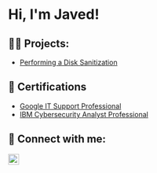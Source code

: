 <h1>Hi, I'm Javed! </h1>

<h2>👨‍💻 Projects:</h2>

-  [Performing a Disk Sanitization](https://github.com/Javvy101/ActiveDirectoryLab)

<h2> 📜 Certifications </h2>

- [Google IT Support Professional](https://www.credly.com/badges/436805aa-bb3a-46ed-9ba4-87b6fcd46692/public_url)
- [IBM Cybersecurity Analyst Professional](https://www.credly.com/badges/a3038fb6-5784-414c-82c1-55a0e6bfd7ca/public_url)

<h2> 🤳 Connect with me:</h2>

[<img align="left" alt="JavedSulaiman | LinkedIn" width="22px" src="https://cdn.jsdelivr.net/npm/simple-icons@v3/icons/linkedin.svg" />][linkedin]


[linkedin]: https://www.linkedin.com/in/javed-sulaiman/

<!--
**Javvy101/Javvy101** is a ✨ _special_ ✨ repository because its `README.md` (this file) appears on your GitHub profile.

Here are some ideas to get you started:

- 🔭 I’m currently working on ...
- 🌱 I’m currently learning ...
- 👯 I’m looking to collaborate on ...
- 🤔 I’m looking for help with ...
- 💬 Ask me about ...
- 📫 How to reach me: ...
- 😄 Pronouns: ...
- ⚡ Fun fact: ...
-->
